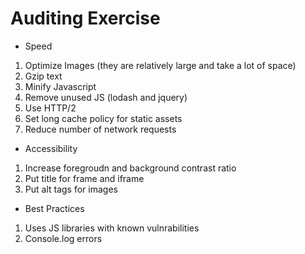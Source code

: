 # Auditing Exercise

- Speed

1. Optimize Images (they are relatively large and take a lot of space)
2. Gzip text
3. Minify Javascript
4. Remove unused JS (lodash and jquery)
5. Use HTTP/2
6. Set long cache policy for static assets
7. Reduce number of network requests

- Accessibility

1. Increase foregroudn and background contrast ratio
2. Put title for frame and iframe
3. Put alt tags for images

- Best Practices

1. Uses JS libraries with known vulnrabilities
2. Console.log errors

